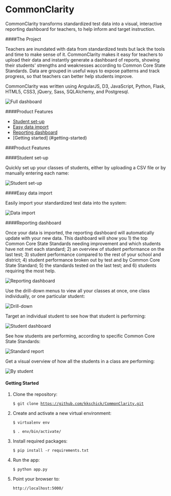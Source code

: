 CommonClarity
=============

CommonClarity transforms standardized test data into a visual, interactive reporting dashboard for teachers, to help inform and target instruction.

####The Project

Teachers are inundated with data from standardized tests but lack the tools and time to make sense of it. CommonClarity makes it easy for teachers to upload their data and instantly generate a dashboard of reports, showing their students' strengths and weaknesses according to Common Core State Standards. Data are grouped in useful ways to expose patterns and track progress, so that teachers can better help students improve.

CommonClarity was written using AngularJS, D3, JavaScript, Python, Flask, HTML5, CSS3, jQuery, Sass, SQLAlchemy, and Postgresql.

![Full dashboard](/static/screenshots/full_dashboard.png)

####Product Features
- [Student set-up](#student-set-up)
- [Easy data import](#easy-data-import)
- [Reporting dashboard](#reporting-dashboard)
- [Getting started] (#getting-started)

###Product Features

####Student set-up

Quickly set up your classes of students, either by uploading a CSV file or by manually entering each name:

![Student set-up](/static/screenshots/set_up_students.png)

####Easy data import

Easily import your standardized test data into the system:

![Data import](/static/screenshots/import_test_data.png)

####Reporting dashboard

Once your data is imported, the reporting dashboard will automatically update with your new data. This dashboard will show you 1) the top Common Core State Standards needing improvement and which students have not met each standard; 2) an overview of student performance on the last test; 3) student performance compared to the rest of your school and district; 4) student performance broken out by test and by Common Core State Standard; 5) the standards tested on the last test; and 6) students requiring the most help.

![Reporting dashboard](/static/screenshots/all_cohorts_dashboard.png)

Use the drill-down menus to view all your classes at once, one class individually, or one particular student: 

![Drill-down](/static/screenshots/drill_down.png)

Target an individual student to see how that student is performing:

![Student dashboard](/static/screenshots/student_dashboard.png)

See how students are performing, according to specific Common Core State Standards:

![Standard report](/static/screenshots/standards_report.png)

Get a visual overview of how all the students in a class are performing:

![By student](/static/screenshots/class_perf_by_student.png)


#### Getting Started

1. Clone the repository:

    <code>$ git clone https://github.com/kkschick/CommonClarity.git</code>

2. Create and activate a new virtual environment:

    <code>$ virtualenv env</code>
    
    <code>$ . env/bin/activate/</code>
    
3. Install required packages:

    <code>$ pip install -r requirements.txt</code>

3. Run the app:

    <code>$ python app.py</code>

4. Point your browser to:

    <code>http://localhost:5000/</code>

